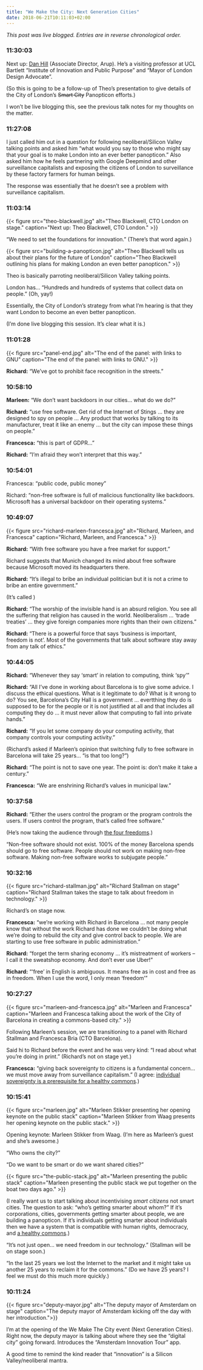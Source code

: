```yaml
---
title: "We Make the City: Next Generation Cities"
date: 2018-06-21T10:11:03+02:00
--- 
```


_This post was live blogged. Entries are in reverse chronological order._

### 11:30:03

Next up: [Dan Hill](https://www.arup.com/our-firm/dan-hill) (Associate Director, Arup). He’s a visiting professor at UCL Bartlett “Institute of Innovation and Public Purpose” and “Mayor of London Design Advocate”.

(So this is going to be a follow-up of Theo’s presentation to give details of the City of London’s <strike>Smart City</strike> Panopticon efforts.)

I won’t be live blogging this, see the previous talk notes for my thoughts on the matter.

### 11:27:08

I just called him out in a question for following neoliberal/Silicon Valley talking points and asked him “what would you say to those who might say that your goal is to make London into an ever better panopticon.” Also asked him how he feels partnering with Google Deepmind and other surveillance capitalists and exposing the citizens of London to surveillance by these factory farmers for human beings. 

The response was essentially that he doesn’t see a problem with surveillance capitalism.

### 11:03:14 

{{< figure src="theo-blackwell.jpg" alt="Theo Blackwell, CTO London on stage." caption="Next up: Theo Blackwell, CTO London." >}}

“We need to set the foundations for innovation.” (There’s that word again.)

{{< figure src="building-a-panopticon.jpg" alt="Theo Blackwell tells us about their plans for the future of London" caption="Theo Blackwell outlining his plans for making London an even better panopticon." >}}

Theo is basically parroting neoliberal/Silicon Valley talking points.

London has… “Hundreds and hundreds of systems that collect data on people.” (Oh, yay!)

Essentially, the City of London’s strategy from what I’m hearing is that they want London to become an even better panopticon.

(I’m done live blogging this session. It’s clear what it is.)

### 11:01:28

{{< figure src="panel-end.jpg" alt="The end of the panel: with links to GNU" caption="The end of the panel: with links to GNU." >}}

__Richard:__ “We’ve got to prohibit face recognition in the streets.”

### 10:58:10

__Marleen:__ “We don’t want backdoors in our cities… what do we do?”

__Richard:__ “use free software. Get rid of the Internet of Stings … they are designed to spy on people … Any product that works by talking to its manufacturer, treat it like an enemy … but the city can impose these things on people.”

__Francesca:__ “this is part of GDPR…”

__Richard:__ ”I’m afraid they won’t interpret that this way.”

### 10:54:01

Francesca: “public code, public money”

Richard: “non-free software is full of malicious functionality like backdoors. Microsoft has a universal backdoor on their operating systems.”

### 10:49:07

{{< figure src="richard-marleen-francesca.jpg" alt="Richard, Marleen, and Francesca" caption="Richard, Marleen, and Francesca." >}}

__Richard:__ “With free software you have a free market for support.”

Richard suggests that Munich changed its mind about free software because Microsoft moved its headquarters there.

__Richard:__ “It’s illegal to bribe an individual politician but it is not a crime to bribe an entire government.”

(It’s called )

__Richard:__ “The worship of the invisible hand is an absurd religion. You see all the suffering that religion has caused in the world. Neoliberalism … ‘trade treaties’ … they give foreign companies more rights than their own citizens.”

__Richard:__ “There is a powerful force that says ‘business is important, freedom is not’. Most of the governments that talk about software stay away from any talk of ethics.”


### 10:44:05

__Richard:__ “Whenever they say ‘smart’ in relation to computing, think ‘spy’”

__Richard:__ “All I’ve done in working about Barcelona is to give some advice. I discuss the ethical questions. What is it legitimate to do? What is it wrong to do? You see, Barcelona’s City Hall is a government … evertthing they do is supposed to be for the people or it is not justified at all and that includes all computing they do … it must never allow that computing to fall into private hands.”

__Richard:__ “If you let some company do your computing activity, that company controls your computing activity.”

(Richard’s asked if Marleen’s opinion that switching fully to free software in Barcelona will take 25 years… “is that too long?”)

__Richard:__ “The point is not to save one year. The point is: don’t make it take a century.”

__Francesca:__ “We are enshrining Richard’s values in municipal law.”

### 10:37:58

__Richard:__ “Either the users control the program or the program controls the users. If users control the program, that’s called free software.”

(He’s now taking the audience through [the four freedoms](https://www.fsf.org/events/js-20121019-santiagodecompostela).)

“Non-free software should not exist. 100% of the money Barcelona spends should go to free software. People should not work on making non-free software. Making non-free software works to subjugate people.”

### 10:32:16

{{< figure src="richard-stallman.jpg" alt="Richard Stallman on stage" caption="Richard Stallman takes the stage to talk about freedom in technology." >}}

Richard’s on stage now.

__Francesca:__ “we’re working with Richard in Barcelona … not many people know that without the work Richard has done we couldn’t be doing what we’re doing to rebuild the city and give control back to people. We are starting to use free software in public administration.”

__Richard:__ “forget the term sharing economy … it’s mistreatment of workers – I call it the sweatshop economy. And don’t ever use Uber!”

__Richard:__ “‘free’ in English is ambiguous. It means free as in cost and free as in freedom. When I use the word, I only mean ‘freedom’”

### 10:27:27

{{< figure src="marleen-and-francesca.jpg" alt="Marleen and Francesca" caption="Marleen and Francesca talking about the work of the City of Barcelona in creating a commons-based city." >}}

Following Marleen’s session, we are transitioning to a panel with Richard Stallman and Francesca Bria (CTO Barcelona).

Said hi to Richard before the event and he was very kind: “I read about what you’re doing in print.” (Richard’s not on stage yet.)

__Francesca:__ “giving back sovereignty to citizens is a fundamental concern… we must move away from surveillance capitalism.” (I agree: [individual sovereignty is a prerequisite for a healthy commons](https://ar.al/notes/encouraging-individual-sovereignty-and-a-healthy-commons/).)

### 10:15:41

{{< figure src="marleen.jpg" alt="Marleen Stikker presenting her opening keynote on the public stack" caption="Marleen Stikker from Waag presents her opening keynote on the public stack." >}}

Opening keynote: Marleen Stikker from Waag. (I’m here as Marleen’s guest and she’s awesome.)

“Who owns the city?”

“Do we want to be smart or do we want shared cities?” 

{{< figure src="the-public-stack.jpg" alt="Marleen presenting the public stack" caption="Marleen presenting the public stack we put together on the boat two days ago." >}}

(I really want us to start talking about incentivising _smart citizens_ not smart cities. The question to ask: “who’s getting smarter about whom?” If it’s corporations, cities, governments getting smarter about people, we are building a panopticon. If it’s individuals getting smarter about individuals then we have a system that is compatible with human rights, democracy, and [a healthy commons](https://ar.al/notes/encouraging-individual-sovereignty-and-a-healthy-commons/).)

“It’s not just open… we need freedom in our technology.” (Stallman will be on stage soon.)

“In the last 25 years we lost the Internet to the market and it might take us another 25 years to reclaim it for the commons.” (Do we have 25 years? I feel we must do this much more quickly.)

### 10:11:24

{{< figure src="deputy-mayor.jpg" alt="The deputy mayor of Amsterdam on stage" caption="The deputy mayor of Amsterdam kicking off the day with her introduction.">}}

I’m at the opening of the We Make The City event (Next Generation Cities). Right now, the deputy mayor is talking about where they see the “digital city” going forward. Introduces the “Amsterdam Innovation Tour” app.

A good time to remind the kind reader that “innovation” is a Silicon Valley/neoliberal mantra.



